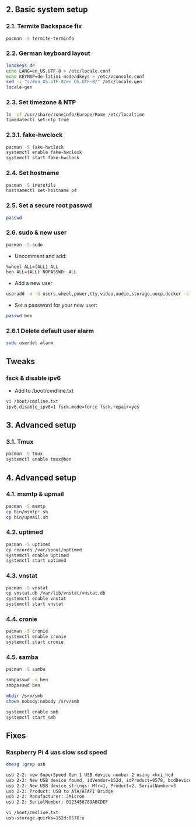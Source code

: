 
## 2. Basic system setup

### 2.1. Termite Backspace fix

```bash
pacman -S termite-terminfo
```

### 2.2. German keyboard layout

```bash
loadkeys de
echo LANG=en_US.UTF-8 > /etc/locale.conf
echo KEYMAP=de-latin1-nodeadkeys > /etc/vconsole.conf
sed -i "s/#en_US.UTF-8/en_US.UTF-8/" /etc/locale.gen
locale-gen
```
### 2.3. Set timezone & NTP

```bash
ln -sf /usr/share/zoneinfo/Europe/Rome /etc/localtime
timedatectl set-ntp true
```

### 2.3.1. fake-hwclock

```bash
pacman -S fake-hwclock
systemctl enable fake-hwclock
systemctl start fake-hwclock
```

### 2.4. Set hostname

```bash
pacman -S inetutils
hostnamectl set-hostname p4
```

### 2.5. Set a secure root passwd

```bash
passwd
```

### 2.6. sudo & new user

```bash
pacman -S sudo
```

* Uncomment and add:

```bash
%wheel ALL=(ALL) ALL
ben ALL=(ALL) NOPASSWD: ALL
```

* Add a new user

```bash
useradd -m -G users,wheel,power,tty,video,audio,storage,uucp,docker -s /bin/bash ben
```

* Set a password for your new user:

```bash
passwd ben
```

### 2.6.1 Delete default user alarm

```bash
sudo userdel alarm
```

## Tweaks
### fsck & disable ipv6

* Add to /boot/cmdline.txt

```bash
vi /boot/cmdline.txt
ipv6.disable_ipv6=1 fsck.mode=force fsck.repair=yes
```

## 3. Advanced setup
### 3.1. Tmux

```bash
pacman -S tmux
systemctl enable tmux@ben
```

## 4. Advanced setup
### 4.1. msmtp & upmail

```bash
pacman -S msmtp
cp bin/msmtp*.sh
cp bin/upmail.sh
```

### 4.2. uptimed

```bash
pacman -S uptimed
cp records /var/spool/uptimed
systemctl enable uptimed
systemctl start uptimed
```
### 4.3. vnstat

```bash
pacman -S vnstat
cp vnstat.db /var/lib/vnstat/vnstat.db
systemctl enable vnstat
systemctl start vnstat
```

### 4.4. cronie

```bash
pacman -S cronie
systemctl enable cronie
systemctl start cronie
```

### 4.5. samba

```bash
pacman -S samba

smbpasswd -a ben
smbpasswd ben

mkdir /srv/smb
chown nobody:nobody /srv/smb

systemctl enable smb
systemctl start smb
```

## Fixes
### Raspberry Pi 4 uas slow ssd speed

```bash
dmesg |grep usb

usb 2-2: new SuperSpeed Gen 1 USB device number 2 using xhci_hcd 
usb 2-2: New USB device found, idVendor=152d, idProduct=0578, bcdDevice= 2.09
usb 2-2: New USB device strings: Mfr=1, Product=2, SerialNumber=3
usb 2-2: Product: USB to ATA/ATAPI Bridge
usb 2-2: Manufacturer: JMicron
usb 2-2: SerialNumber: 0123456789ABCDEF

vi /boot/cmdline.txt
usb-storage.quirks=152d:0578:u
```
